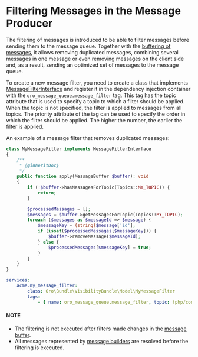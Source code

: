 <a id="dev-guide-mq-filtering-messages"></a>

# Filtering Messages in the Message Producer

The filtering of messages is introduced to be able to filter messages before sending them to the message queue.
Together with the [buffering of messages](buffering-messages.md#dev-guide-mq-buffering-messages), it allows removing duplicated messages,
combining several messages in one message or even removing messages on the client side and, as a result,
sending an optimized set of messages to the message queue.

To create a new message filter, you need to create a class that implements <a href="https://github.com/oroinc/platform/blob/4.2/src/Oro/Bundle/MessageQueueBundle/Client/MessageFilterInterface.php" target="_blank">MessageFilterInterface</a>
and register it in the dependency injection container with the `oro_message_queue.message_filter` tag.
This tag has the topic attribute that is used to specify a topic to which a filter should be applied.
When the topic is not specified, the filter is applied to messages from all topics.
The priority attribute of the tag can be used to specify the order in which the filter should be applied.
The higher the number, the earlier the filter is applied.

An example of a message filter that removes duplicated messages:

```php
class MyMessageFilter implements MessageFilterInterface
{
    /**
     * {@inheritDoc}
     */
    public function apply(MessageBuffer $buffer): void
    {
        if (!$buffer->hasMessagesForTopic(Topics::MY_TOPIC)) {
            return;
        }

        $processedMessages = [];
        $messages = $buffer->getMessagesForTopic(Topics::MY_TOPIC);
        foreach ($messages as $messageId => $message) {
            $messageKey = (string)$message['id'];
            if (isset($processedMessages[$messageKey])) {
                $buffer->removeMessage($messageId);
            } else {
                $processedMessages[$messageKey] = true;
            }
        }
    }
}
```

```yaml
services:
    acme.my_message_filter:
        class: Oro\Bundle\VisibilityBundle\Model\MyMessageFilter
        tags:
            - { name: oro_message_queue.message_filter, topic: !php/const Acme\Bundle\AcmeBundle\Async\Topics::MY_TOPIC }
```

#### NOTE
- The filtering is not executed after filters made changes in the <a href="https://github.com/oroinc/platform/blob/4.2/src/Oro/Bundle/MessageQueueBundle/Client/MessageBuffer.php" target="_blank">message buffer</a>.
- All messages represented by <a href="https://github.com/oroinc/platform/blob/4.2/src/Oro/Component/MessageQueue/Client/MessageBuilderInterface.php" target="_blank">message builders</a> are resolved before the filtering is executed.

<!-- Frontend -->
